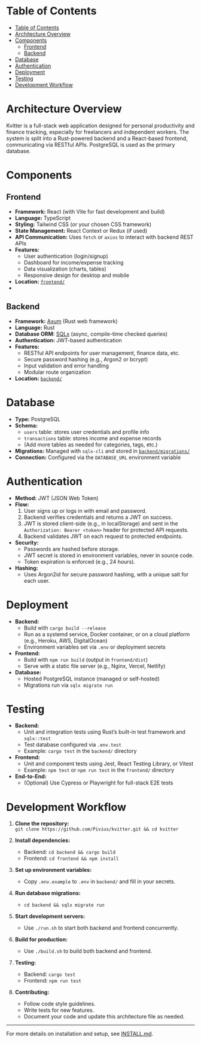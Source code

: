 # Table of Contents

- [Table of Contents](#table-of-contents)
- [Architecture Overview](#architecture-overview)
- [Components](#components)
  - [Frontend](#frontend)
  - [Backend](#backend)
- [Database](#database)
- [Authentication](#authentication)
- [Deployment](#deployment)
- [Testing](#testing)
- [Development Workflow](#development-workflow)

# Architecture Overview

Kvitter is a full-stack web application designed for personal productivity and finance tracking, 
especially for freelancers and independent workers. 
The system is split into a Rust-powered backend and a React-based frontend, 
communicating via RESTful APIs. PostgreSQL is used as the primary database.

# Components

## Frontend

- **Framework:** React (with Vite for fast development and build)
- **Language:** TypeScript
- **Styling:** Tailwind CSS (or your chosen CSS framework)
- **State Management:** React Context or Redux (if used)
- **API Communication:** Uses `fetch` or `axios` to interact with backend REST APIs
- **Features:**
  - User authentication (login/signup)
  - Dashboard for income/expense tracking
  - Data visualization (charts, tables)
  - Responsive design for desktop and mobile
- **Location:** [`frontend/`](frontend/)
- 
## Backend

- **Framework:** [Axum](https://github.com/tokio-rs/axum) (Rust web framework)
- **Language:** Rust
- **Database ORM:** [SQLx](https://github.com/launchbadge/sqlx) (async, compile-time checked queries)
- **Authentication:** JWT-based authentication
- **Features:**
  - RESTful API endpoints for user management, finance data, etc.
  - Secure password hashing (e.g., Argon2 or bcrypt)
  - Input validation and error handling
  - Modular route organization
- **Location:** [`backend/`](backend/)

# Database

- **Type:** PostgreSQL
- **Schema:**
  - `users` table: stores user credentials and profile info
  - `transactions` table: stores income and expense records
  - (Add more tables as needed for categories, tags, etc.)
- **Migrations:** Managed with `sqlx-cli` and stored in [`backend/migrations/`](backend/migrations/)
- **Connection:** Configured via the `DATABASE_URL` environment variable

# Authentication

- **Method:** JWT (JSON Web Token)
- **Flow:**
  1. User signs up or logs in with email and password.
  2. Backend verifies credentials and returns a JWT on success.
  3. JWT is stored client-side (e.g., in localStorage) and sent in the `Authorization: Bearer <token>` header for protected API requests.
  4. Backend validates JWT on each request to protected endpoints.
- **Security:**
  - Passwords are hashed before storage.
  - JWT secret is stored in environment variables, never in source code.
  - Token expiration is enforced (e.g., 24 hours).
- **Hashing:**
  - Uses Argon2id for secure password hashing, with a unique salt for each user.

# Deployment

- **Backend:**
  - Build with `cargo build --release`
  - Run as a systemd service, Docker container, or on a cloud platform (e.g., Heroku, AWS, DigitalOcean)
  - Environment variables set via `.env` or deployment secrets
- **Frontend:**
  - Build with `npm run build` (output in `frontend/dist`)
  - Serve with a static file server (e.g., Nginx, Vercel, Netlify)
- **Database:**
  - Hosted PostgreSQL instance (managed or self-hosted)
  - Migrations run via `sqlx migrate run`

# Testing

- **Backend:**
  - Unit and integration tests using Rust’s built-in test framework and `sqlx::test`
  - Test database configured via `.env.test`
  - Example: `cargo test` in the `backend/` directory
- **Frontend:**
  - Unit and component tests using Jest, React Testing Library, or Vitest
  - Example: `npm test` or `npm run test` in the `frontend/` directory
- **End-to-End:**
  - (Optional) Use Cypress or Playwright for full-stack E2E tests

# Development Workflow

1. **Clone the repository:**  
   `git clone https://github.com/Pivius/kvitter.git && cd kvitter`

2. **Install dependencies:**  
   - Backend: `cd backend && cargo build`
   - Frontend: `cd frontend && npm install`

3. **Set up environment variables:**  
   - Copy `.env.example` to `.env` in `backend/` and fill in your secrets.

4. **Run database migrations:**  
   - `cd backend && sqlx migrate run`

5. **Start development servers:**  
   - Use `./run.sh` to start both backend and frontend concurrently.

6. **Build for production:**  
   - Use `./build.sh` to build both backend and frontend.

7. **Testing:**  
   - Backend: `cargo test`
   - Frontend: `npm run test`

8. **Contributing:**  
   - Follow code style guidelines.
   - Write tests for new features.
   - Document your code and update this architecture file as needed.

---

For more details on installation and setup, see [INSTALL.md](INSTALL.md).